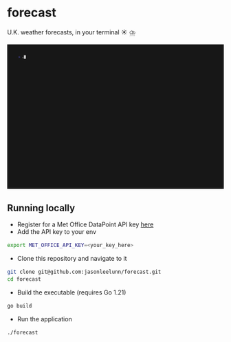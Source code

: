 # forecast

U.K. weather forecasts, in your terminal :sunny: :cloud_with_lightning_and_rain:

![forecast GIF](./forecast.gif)

## Running locally

- Register for a Met Office DataPoint API key [here](https://register.metoffice.gov.uk/WaveRegistrationClient/public/register.do?service=datapoint)
- Add the API key to your env

```sh
export MET_OFFICE_API_KEY=<your_key_here>
```

- Clone this repository and navigate to it

```sh
git clone git@github.com:jasonleelunn/forecast.git
cd forecast
```

- Build the executable (requires Go 1.21)

```sh
go build
```

- Run the application

```sh
./forecast
```

